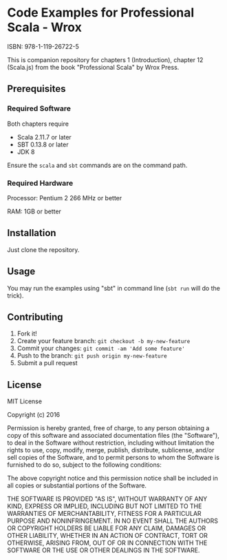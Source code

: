 # Code Examples for Professional Scala - Wrox

ISBN: 978-1-119-26722-5

This is companion repository for chapters 1 (Introduction), chapter 12 (Scala.js) from the book "Professional Scala" by Wrox Press.

## Prerequisites

### Required Software

Both chapters require

 - Scala 2.11.7 or later
 - SBT 0.13.8 or later
 - JDK 8

Ensure the `scala` and `sbt` commands are on the command path.

### Required Hardware

Processor: Pentium 2 266 MHz or better

RAM: 1GB or better

## Installation

Just clone the repository.

## Usage

You may run the examples using "sbt" in command line (`sbt run` will do the trick).

## Contributing

1. Fork it!
2. Create your feature branch: `git checkout -b my-new-feature`
3. Commit your changes: `git commit -am 'Add some feature'`
4. Push to the branch: `git push origin my-new-feature`
5. Submit a pull request 

## License

MIT License

Copyright (c) 2016

Permission is hereby granted, free of charge, to any person obtaining a copy
of this software and associated documentation files (the "Software"), to deal
in the Software without restriction, including without limitation the rights
to use, copy, modify, merge, publish, distribute, sublicense, and/or sell
copies of the Software, and to permit persons to whom the Software is
furnished to do so, subject to the following conditions:

The above copyright notice and this permission notice shall be included in all
copies or substantial portions of the Software.

THE SOFTWARE IS PROVIDED "AS IS", WITHOUT WARRANTY OF ANY KIND, EXPRESS OR
IMPLIED, INCLUDING BUT NOT LIMITED TO THE WARRANTIES OF MERCHANTABILITY,
FITNESS FOR A PARTICULAR PURPOSE AND NONINFRINGEMENT. IN NO EVENT SHALL THE
AUTHORS OR COPYRIGHT HOLDERS BE LIABLE FOR ANY CLAIM, DAMAGES OR OTHER
LIABILITY, WHETHER IN AN ACTION OF CONTRACT, TORT OR OTHERWISE, ARISING FROM,
OUT OF OR IN CONNECTION WITH THE SOFTWARE OR THE USE OR OTHER DEALINGS IN THE
SOFTWARE.
